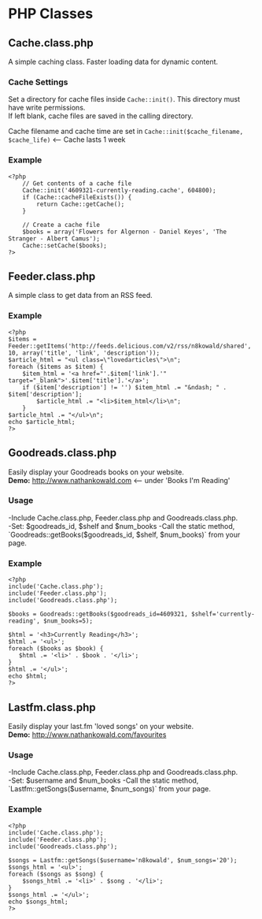 PHP Classes
===========

## Cache.class.php
A simple caching class. Faster loading data for dynamic content.  

### Cache Settings
Set a directory for cache files inside `Cache::init()`. This directory must have write permissions.   
If left blank, cache files are saved in the calling directory.   

Cache filename and cache time are set in `Cache::init($cache_filename, $cache_life)` <-- Cache lasts 1 week  

### Example
    <?php
        // Get contents of a cache file
        Cache::init('4609321-currently-reading.cache', 604800);
        if (Cache::cacheFileExists()) {
            return Cache::getCache();
        }

        // Create a cache file 
        $books = array('Flowers for Algernon - Daniel Keyes', 'The Stranger - Albert Camus');
        Cache::setCache($books);
    ?>

## Feeder.class.php
A simple class to get data from an RSS feed.

### Example
    <?php
    $items = Feeder::getItems('http://feeds.delicious.com/v2/rss/n8kowald/shared', 10, array('title', 'link', 'description'));
    $article_html = "<ul class=\"lovedarticles\">\n";
    foreach ($items as $item) {
        $item_html = '<a href="'.$item['link'].'" target="_blank">'.$item['title'].'</a>';
        if ($item['description'] != '') $item_html .= "&ndash; " . $item['description'];
            $article_html .= "<li>$item_html</li>\n";
        }
    $article_html .= "</ul>\n";
    echo $article_html;
    ?>

## Goodreads.class.php
Easily display your Goodreads books on your website.  
**Demo:** http://www.nathankowald.com <-- under 'Books I'm Reading'

### Usage
-Include Cache.class.php, Feeder.class.php and Goodreads.class.php.  
-Set: $goodreads_id, $shelf and $num_books  
-Call the static method, `Goodreads::getBooks($goodreads_id, $shelf, $num_books)` from your page. 

### Example
    <?php
    include('Cache.class.php');
    include('Feeder.class.php');
    include('Goodreads.class.php');
    
    $books = Goodreads::getBooks($goodreads_id=4609321, $shelf='currently-reading', $num_books=5);
    
    $html = '<h3>Currently Reading</h3>';
    $html .= '<ul>';
    foreach ($books as $book) {
       $html .= '<li>' . $book . '</li>';
    }
    $html .= '</ul>';
    echo $html;
    ?>

## Lastfm.class.php
Easily display your last.fm 'loved songs' on your website.  
**Demo:** http://www.nathankowald.com/favourites

### Usage
-Include Cache.class.php, Feeder.class.php and Goodreads.class.php.  
-Set: $username and $num_books  
-Call the static method, `Lastfm::getSongs($username, $num_songs)` from your page. 

### Example
    <?php
    include('Cache.class.php');
    include('Feeder.class.php');
    include('Goodreads.class.php');
    
    $songs = Lastfm::getSongs($username='n8kowald', $num_songs='20');
    $songs_html = '<ul>';
    foreach ($songs as $song) {
        $songs_html .= '<li>' . $song . '</li>';
    }
    $songs_html .= '</ul>';
    echo $songs_html;
    ?>



